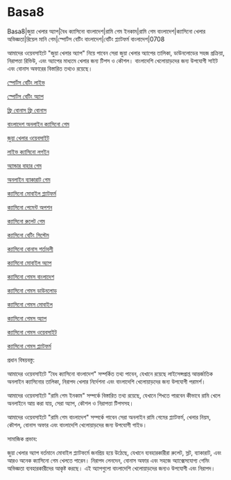 # Basa8

Basa8|জুয়া খেলার অ্যাপ|বৈধ ক্যাসিনো বাংলাদেশ|রামি গেম ইনকাম|রামি গেম বাংলাদেশ|ক্যাসিনো খেলার অভিজ্ঞতা|রিয়েল মানি গেম|স্পোর্টস বেটিং বাংলাদেশ|বেটিং প্ল্যাটফর্ম বাংলাদেশ|0708

আমাদের ওয়েবসাইটে "জুয়া খেলার অ্যাপ" নিয়ে পাবেন সেরা জুয়া খেলার অ্যাপের তালিকা, ডাউনলোডের সহজ প্রক্রিয়া, নিরাপত্তা রিভিউ, এবং অ্যাপের মাধ্যমে খেলার জন্য টিপস ও কৌশল। বাংলাদেশি খেলোয়াড়দের জন্য উপযোগী সাইট এবং বোনাস অফারের বিস্তারিত তথ্যও রয়েছে।

<a href="https://basa8hub.com/">স্পোর্টস বেটিং লাইভ</a>

<a href="https://basa8hub.net/">স্পোর্টস বেটিং অ্যাপ</a>

<a href="https://basa8sx.net/">ফ্রি বোনাস ফ্রি বোনাস</a>

<a href="https://basa8wap.net/">বাংলাদেশ অনলাইন ক্যাসিনো গেম</a>

<a href="https://basa8wap.com/">জুয়া খেলার ওয়েবসাইট</a>

<a href="https://basa8now.com/">লাইভ ক্যাসিনো লগইন</a>

<a href="https://basa8vip.net/">অ্যান্ডার বাহার গেম</a>

<a href="https://basa8us.net/">অনলাইন ব্যাকারাট গেম</a>

<a href="https://basa8pc.com/">ক্যাসিনো মোবাইল প্ল্যাটফর্ম</a>

<a href="https://basa8pc.net/">ক্যাসিনো পেমেন্ট অপশন</a>

<a href="https://basa8live.com/">ক্যাসিনো রুলেট গেম</a>

<a href="https://basa8live.net/">ক্যাসিনো বেটিং সিস্টেম</a>

<a href="https://basa8uk.com/">ক্যাসিনো বোনাস শর্তাবলী</a>

<a href="https://basa8uk.net/">ক্যাসিনো মোবাইল অ্যাপ</a>

<a href="https://basa8now.com/">ক্যাসিনো গেমস বাংলাদেশ</a>

<a href="https://basa8now.net/">ক্যাসিনো গেমস ডাউনলোড</a>

<a href="https://basa8pro.com/">ক্যাসিনো গেমস মোবাইল</a>

<a href="https://basa8pro.net/">ক্যাসিনো গেমস অ্যাপ</a>

<a href="https://basa8vip.net/">ক্যাসিনো গেমস ওয়েবসাইট</a>

<a href="https://basa8us.net/">ক্যাসিনো গেমস প্ল্যাটফর্ম</a>

প্রধান বিষয়বস্তু:

আমাদের ওয়েবসাইটে "বৈধ ক্যাসিনো বাংলাদেশ" সম্পর্কিত তথ্য পাবেন, যেখানে রয়েছে লাইসেন্সপ্রাপ্ত আন্তর্জাতিক অনলাইন ক্যাসিনোর তালিকা, নিরাপদ খেলার নির্দেশনা এবং বাংলাদেশি খেলোয়াড়দের জন্য উপযোগী পরামর্শ।

আমাদের ওয়েবসাইটে "রামি গেম ইনকাম" সম্পর্কে বিস্তারিত তথ্য রয়েছে, যেখানে শিখতে পারবেন কীভাবে রামি খেলে অনলাইনে আয় করা যায়, সেরা অ্যাপ, কৌশল ও নিরাপত্তা টিপসসহ।

আমাদের ওয়েবসাইটে "রামি গেম বাংলাদেশ" সম্পর্কে পাবেন সেরা অনলাইন রামি গেমের প্ল্যাটফর্ম, খেলার নিয়ম, কৌশল, বোনাস অফার এবং বাংলাদেশি খেলোয়াড়দের জন্য উপযোগী গাইড।

সামাজিক প্রভাব:

জুয়া খেলার অ্যাপ বর্তমানে মোবাইল প্ল্যাটফর্মে জনপ্রিয় হয়ে উঠেছে, যেখানে ব্যবহারকারীরা রুলেট, স্লট, ব্যাকারাট, এবং আরও অনেক ক্যাসিনো গেম খেলতে পারেন। নিরাপদ লেনদেন, বোনাস অফার এবং সহজে অ্যাক্সেসযোগ্য গেমিং অভিজ্ঞতা ব্যবহারকারীদের আকৃষ্ট করছে। এই অ্যাপগুলো বাংলাদেশি খেলোয়াড়দের জন্যও উপযোগী এবং নিরাপদ।
